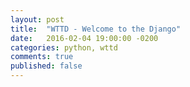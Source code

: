```yaml
---
layout: post
title:  "WTTD - Welcome to the Django"
date:   2016-02-04 19:00:00 -0200
categories: python, wttd
comments: true
published: false
---
```

